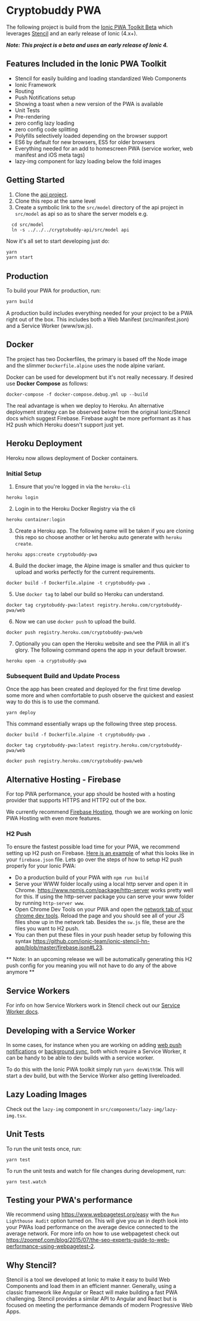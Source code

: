# Cryptobuddy PWA

The following project is build from the [Ionic PWA Toolkit Beta](https://github.com/ionic-team/ionic-pwa-toolkit) which
leverages [Stencil](https://stenciljs.com/) and an early release of Ionic (4.x+).

***Note: This project is a beta and uses an early release of Ionic 4.***

## Features Included in the Ionic PWA Toolkit

- Stencil for easily building and loading standardized Web Components
- Ionic Framework
- Routing
- Push Notifications setup
- Showing a toast when a new version of the PWA is available
- Unit Tests
- Pre-rendering
- zero config lazy loading
- zero config code splitting
- Polyfills selectively loaded depending on the browser support
- ES6 by default for new browsers, ES5 for older browsers
- Everything needed for an add to homescreen PWA (service worker, web manifest and iOS meta tags)
- lazy-img component for lazy loading below the fold images

## Getting Started

1. Clone the [api project](https://github.com/patnolanireland/cryptobuddy-api).
2. Clone this repo at the same level
3. Create a symbolic link to the `src/model` directory of the api project in `src/model` as api so as to share the
   server models e.g.

```
  cd src/model
  ln -s ../../../cryptobuddy-api/src/model api  
```

Now it's all set to start developing just do:

```bash
yarn 
yarn start
```

## Production

To build your PWA for production, run:

```bash
yarn build
```
A production build includes everything needed for your project to be a PWA right out of the box. This includes both a Web Manifest (src/manifest.json) and a Service Worker (www/sw.js).

## Docker

The project has two Dockerfiles, the primary is based off the Node image and the slimmer `Dockerfile.alpine` uses the
node alpine variant.

Docker can be used for development but it's not really necessary.  If desired use **Docker Compose** as follows:

```
docker-compose -f docker-compose.debug.yml up --build
```

The real advantage is when we deploy to Heroku.  An alternative deployment strategy can be observed below from the original 
Ionic/Stencil docs which suggest Firebase. Firebase aught be more performant as it has H2 push which Heroku doesn't support 
just yet.

## Heroku Deployment

Heroku now allows deployment of Docker containers.

### Initial Setup

1. Ensure that you're logged in via the `heroku-cli`

```
heroku login
```

2. Login in to the Heroku Docker Registry via the cli

```
heroku container:login
```

3. Create a Heroku app.  The following name will be taken if you are cloning this repo so choose another or let heroku
   auto generate with `heroku create`.

```
heroku apps:create cryptobuddy-pwa
```

4.  Build the docker image, the Alpine image is smaller and thus quicker to upload and works perfectly for the current
    requirements.

```
docker build -f Dockerfile.alpine -t cryptobuddy-pwa .
```

5.  Use `docker tag` to label our build so Heroku can understand.

```
docker tag cryptobuddy-pwa:latest registry.heroku.com/cryptobuddy-pwa/web
```

6.  Now we can use `docker push` to upload the build.

```
docker push registry.heroku.com/cryptobuddy-pwa/web
```

7. Optionally you can open the Heroku website and see the PWA in all it's glory.  The following command opens the app in
   your default browser.

```
heroku open -a cryptobuddy-pwa
```

### Subsequent Build and Update Process

Once the app has been created and deployed for the first time develop some more and when comfortable to push observe the 
quickest and easiest way to do this is to use the command.

```
yarn deploy
```

This command essentially wraps up the following three step process.

```
docker build -f Dockerfile.alpine -t cryptobuddy-pwa .

docker tag cryptobuddy-pwa:latest registry.heroku.com/cryptobuddy-pwa/web

docker push registry.heroku.com/cryptobuddy-pwa/web
```

## Alternative Hosting - Firebase

For top PWA performance, your app should be hosted with a hosting provider that supports HTTPS and HTTP2 out of the box.

We currently recommend [Firebase Hosting](https://firebase.google.com/docs/hosting/), though we are working on Ionic PWA Hosting with even more features.

### H2 Push

To ensure the fastest possible load time for your PWA, we recommend setting up H2 push on Firebase. [Here is an example](https://github.com/ionic-team/ionic-stencil-hn-app/blob/master/firebase.json#L19-L25) of what this looks like in your `firebase.json` file. Lets go over the steps of how to setup H2 push properly for your Ionic PWA:

- Do a production build of your PWA with `npm run build`
- Serve your WWW folder locally using a local http server and open it in Chrome. https://www.npmjs.com/package/http-server works pretty well for this. If using the http-server package you can serve your www folder by running `http-server www`.
- Open Chrome Dev Tools on your PWA and open the [network tab of your chrome dev tools](https://developers.google.com/web/tools/chrome-devtools/network-performance/reference). Reload the page and you should see all of your JS files show up in the network tab. Besides the `sw.js` file, these are the files you want to H2 push.
- You can then put these files in your push header setup by following this syntax https://github.com/ionic-team/ionic-stencil-hn-app/blob/master/firebase.json#L23.

** Note: In an upcoming release we will be automatically generating this H2 push config for you meaning you will not have to do any of the above anymore **

## Service Workers

For info on how Service Workers work in Stencil check out our [Service Worker docs](https://stenciljs.com/docs/service-workers).

## Developing with a Service Worker

In some cases, for instance when you are working on adding [web push notifications](https://developers.google.com/web/fundamentals/push-notifications/) or [background sync](https://developers.google.com/web/updates/2015/12/background-sync), both which require a Service Worker, it can be handy to be able to dev builds with a service worker.

To do this with the Ionic PWA toolkit simply run `yarn devWithSW`. This will start a dev build, but with the Service Worker also getting livereloaded.

## Lazy Loading Images

Check out the `lazy-img` component in `src/components/lazy-img/lazy-img.tsx`.

## Unit Tests

To run the unit tests once, run:

```
yarn test
```

To run the unit tests and watch for file changes during development, run:

```
yarn test.watch
```

## Testing your PWA's performance

We recommend using https://www.webpagetest.org/easy with the `Run Lighthouse Audit` option turned on. This will give you an in depth look into your PWAs load performance on the average device connected to the average network. For more info on how to use webpagetest check out https://zoompf.com/blog/2015/07/the-seo-experts-guide-to-web-performance-using-webpagetest-2.

## Why Stencil?

Stencil is a tool we developed at Ionic to make it easy to build Web Components and load them in an efficient manner. Generally, using a classic framework like Angular or React will make building a fast PWA challenging. Stencil provides a similar API to Angular and React but is focused on meeting the performance demands of modern Progressive Web Apps.
